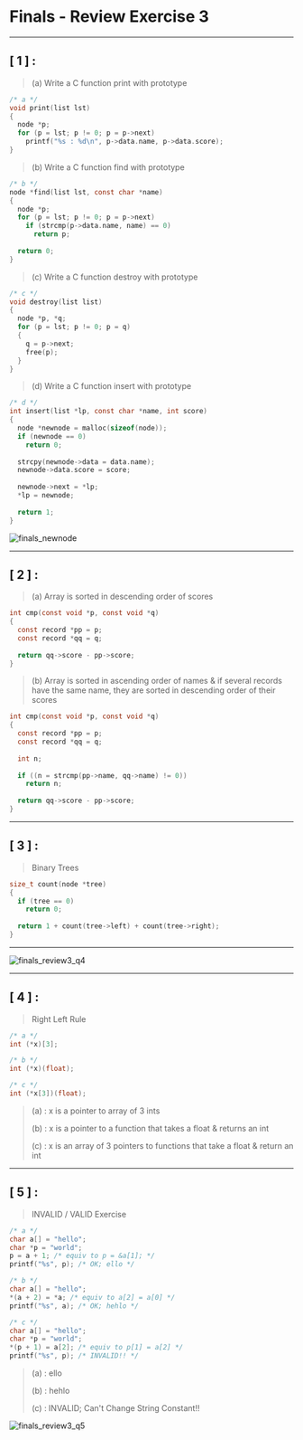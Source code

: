 # Finals - Review Exercise 3

----



## [ 1 ] :

> (a) Write a C function print with prototype

```c
/* a */
void print(list lst)
{
  node *p;
  for (p = lst; p != 0; p = p->next)
    printf("%s : %d\n", p->data.name, p->data.score);
}
```



> (b) Write a C function find with prototype

```c
/* b */
node *find(list lst, const char *name)
{
  node *p;
  for (p = lst; p != 0; p = p->next)
    if (strcmp(p->data.name, name) == 0)
      return p;
  
  return 0;
}
```



> (c) Write a C function destroy with prototype

```c
/* c */
void destroy(list list)
{
  node *p, *q;
  for (p = lst; p != 0; p = q)
  {
    q = p->next;
    free(p);
  }
}
```



> (d) Write a C function insert with prototype

```c
/* d */
int insert(list *lp, const char *name, int score)
{
  node *newnode = malloc(sizeof(node));
  if (newnode == 0)
    return 0;
  
  strcpy(newnode->data = data.name);
  newnode->data.score = score;
  
  newnode->next = *lp;
  *lp = newnode;
  
  return 1;
}
```



![finals_newnode](./img/finals_newnode.jpg)



---



## [ 2 ] :

> (a) Array is sorted in descending order of scores

```c
int cmp(const void *p, const void *q)
{
  const record *pp = p;
  const record *qq = q;
  
  return qq->score - pp->score;
}
```



> (b) Array is sorted in ascending order of names & if several records have the same name, they are sorted in descending order of their scores

```c
int cmp(const void *p, const void *q)
{
  const record *pp = p;
  const record *qq = q;
  
  int n;
  
  if ((n = strcmp(pp->name, qq->name) != 0))
    return n;
  
  return qq->score - pp->score;
}
```



---



## [ 3 ] :

> Binary Trees

```c
size_t count(node *tree)
{
  if (tree == 0)
    return 0;
  
  return 1 + count(tree->left) + count(tree->right);
}
```



----



![finals_review3_q4](./img/finals_review3_q4.jpg)



---



## [ 4 ] :

> Right Left Rule

```C
/* a */
int (*x)[3];

/* b */
int (*x)(float);

/* c */
int (*x[3])(float);
```

> (a) : x is a pointer to array of 3 ints
>
> (b) : x is a pointer to a function that takes a float & returns an int
>
> (c) : x is an array of 3 pointers to functions that take a float & return an int



---



## [ 5 ] :

> INVALID / VALID Exercise

```c
/* a */
char a[] = "hello";
char *p = "world";
p = a + 1; /* equiv to p = &a[1]; */
printf("%s", p); /* OK; ello */

/* b */
char a[] = "hello";
*(a + 2) = *a; /* equiv to a[2] = a[0] */
printf("%s", a); /* OK; hehlo */

/* c */
char a[] = "hello";
char *p = "world";
*(p + 1) = a[2]; /* equiv to p[1] = a[2] */
printf("%s", p); /* INVALID!! */
```

> (a) : ello
>
> (b) : hehlo
>
> (c) : INVALID; Can't Change String Constant!!



![finals_review3_q5](./img/finals_review3_q5.jpg)

